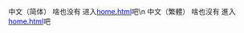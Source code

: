 中文（简体）
啥也没有
进入[<span style="color:blue;">home.html</span>](https://ycs05.github.io/home.html)吧\n
中文（繁體）
啥也沒有
進入[<span style="color:blue;">home.html</span>](https://ycs05.github.io/home.html)吧
